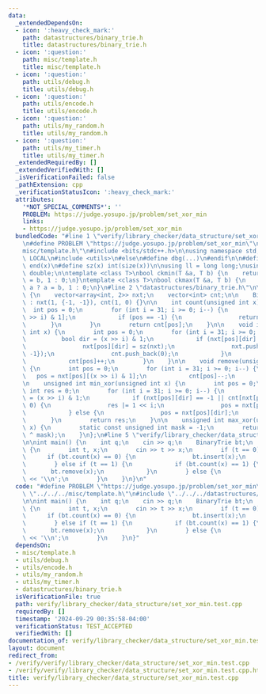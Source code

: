 ```yaml
---
data:
  _extendedDependsOn:
  - icon: ':heavy_check_mark:'
    path: datastructures/binary_trie.h
    title: datastructures/binary_trie.h
  - icon: ':question:'
    path: misc/template.h
    title: misc/template.h
  - icon: ':question:'
    path: utils/debug.h
    title: utils/debug.h
  - icon: ':question:'
    path: utils/encode.h
    title: utils/encode.h
  - icon: ':question:'
    path: utils/my_random.h
    title: utils/my_random.h
  - icon: ':question:'
    path: utils/my_timer.h
    title: utils/my_timer.h
  _extendedRequiredBy: []
  _extendedVerifiedWith: []
  _isVerificationFailed: false
  _pathExtension: cpp
  _verificationStatusIcon: ':heavy_check_mark:'
  attributes:
    '*NOT_SPECIAL_COMMENTS*': ''
    PROBLEM: https://judge.yosupo.jp/problem/set_xor_min
    links:
    - https://judge.yosupo.jp/problem/set_xor_min
  bundledCode: "#line 1 \"verify/library_checker/data_structure/set_xor_min.test.cpp\"\
    \n#define PROBLEM \"https://judge.yosupo.jp/problem/set_xor_min\"\n\n#line 1 \"\
    misc/template.h\"\n#include <bits/stdc++.h>\n\nusing namespace std;\n\n#ifdef\
    \ LOCAL\n#include <utils>\n#else\n#define dbg(...)\n#endif\n\n#define all(x) begin(x),\
    \ end(x)\n#define sz(x) int(size(x))\n\nusing ll = long long;\nusing ld = long\
    \ double;\n\ntemplate <class T>\nbool ckmin(T &a, T b) {\n    return b < a ? a\
    \ = b, 1 : 0;\n}\ntemplate <class T>\nbool ckmax(T &a, T b) {\n    return b >\
    \ a ? a = b, 1 : 0;\n}\n#line 2 \"datastructures/binary_trie.h\"\n\nstruct BinaryTrie\
    \ {\n    vector<array<int, 2>> nxt;\n    vector<int> cnt;\n\n    BinaryTrie()\
    \ : nxt(1, {-1, -1}), cnt(1, 0) {}\n\n    int count(unsigned int x) {\n      \
    \  int pos = 0;\n        for (int i = 31; i >= 0; i--) {\n            pos = nxt[pos][(x\
    \ >> i) & 1];\n            if (pos == -1) {\n                return 0;\n     \
    \       }\n        }\n        return cnt[pos];\n    }\n\n    void insert(unsigned\
    \ int x) {\n        int pos = 0;\n        for (int i = 31; i >= 0; i--) {\n  \
    \          bool dir = (x >> i) & 1;\n            if (nxt[pos][dir] == -1) {\n\
    \                nxt[pos][dir] = sz(nxt);\n                nxt.push_back({-1,\
    \ -1});\n                cnt.push_back(0);\n            }\n            pos = nxt[pos][dir];\n\
    \            cnt[pos]++;\n        }\n    }\n\n    void remove(unsigned int x)\
    \ {\n        int pos = 0;\n        for (int i = 31; i >= 0; i--) {\n         \
    \   pos = nxt[pos][(x >> i) & 1];\n            cnt[pos]--;\n        }\n    }\n\
    \n    unsigned int min_xor(unsigned int x) {\n        int pos = 0;\n        unsigned\
    \ int res = 0;\n        for (int i = 31; i >= 0; i--) {\n            bool dir\
    \ = (x >> i) & 1;\n            if (nxt[pos][dir] == -1 || cnt[nxt[pos][dir]] ==\
    \ 0) {\n                res |= 1 << i;\n                pos = nxt[pos][dir ^ 1];\n\
    \            } else {\n                pos = nxt[pos][dir];\n            }\n \
    \       }\n        return res;\n    }\n\n    unsigned int max_xor(unsigned int\
    \ x) {\n        static const unsigned int mask = -1;\n        return mask ^ min_xor(x\
    \ ^ mask);\n    }\n};\n#line 5 \"verify/library_checker/data_structure/set_xor_min.test.cpp\"\
    \n\nint main() {\n    int q;\n    cin >> q;\n    BinaryTrie bt;\n    while (q--)\
    \ {\n        int t, x;\n        cin >> t >> x;\n        if (t == 0) {\n      \
    \      if (bt.count(x) == 0) {\n                bt.insert(x);\n            }\n\
    \        } else if (t == 1) {\n            if (bt.count(x) == 1) {\n         \
    \       bt.remove(x);\n            }\n        } else {\n            cout << bt.min_xor(x)\
    \ << '\\n';\n        }\n    }\n}\n"
  code: "#define PROBLEM \"https://judge.yosupo.jp/problem/set_xor_min\"\n\n#include\
    \ \"../../../misc/template.h\"\n#include \"../../../datastructures/binary_trie.h\"\
    \n\nint main() {\n    int q;\n    cin >> q;\n    BinaryTrie bt;\n    while (q--)\
    \ {\n        int t, x;\n        cin >> t >> x;\n        if (t == 0) {\n      \
    \      if (bt.count(x) == 0) {\n                bt.insert(x);\n            }\n\
    \        } else if (t == 1) {\n            if (bt.count(x) == 1) {\n         \
    \       bt.remove(x);\n            }\n        } else {\n            cout << bt.min_xor(x)\
    \ << '\\n';\n        }\n    }\n}"
  dependsOn:
  - misc/template.h
  - utils/debug.h
  - utils/encode.h
  - utils/my_random.h
  - utils/my_timer.h
  - datastructures/binary_trie.h
  isVerificationFile: true
  path: verify/library_checker/data_structure/set_xor_min.test.cpp
  requiredBy: []
  timestamp: '2024-09-29 00:35:58-04:00'
  verificationStatus: TEST_ACCEPTED
  verifiedWith: []
documentation_of: verify/library_checker/data_structure/set_xor_min.test.cpp
layout: document
redirect_from:
- /verify/verify/library_checker/data_structure/set_xor_min.test.cpp
- /verify/verify/library_checker/data_structure/set_xor_min.test.cpp.html
title: verify/library_checker/data_structure/set_xor_min.test.cpp
---
```

